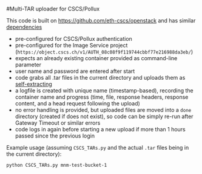 #Multi-TAR uploader for CSCS/Pollux

This code is built on https://github.com/eth-cscs/openstack and has similar [dependencies](https://github.com/eth-cscs/openstack/tree/master/cli)

* pre-configured for CSCS/Pollux authentication
* pre-configured for the Image Service project (```https://object.cscs.ch/v1/AUTH_08c08f9f119744cbbf77e216988da3eb/```)
* expects an already existing container provided as command-line parameter
* user name and password are entered after start
* code grabs all .tar files in the current directory and uploads them as [self-extracting](https://docs.openstack.org/mitaka/user-guide/cli_swift_archive_auto_extract.html)
* a logfile is created with unique name (timestamp-based), recording the container name and progress (time, file, response headers, response content, and a head request following the upload)
* no error handling is provided, but uploaded files are moved into a ```done``` directory (created if does not exist), so code can be simply re-run after Gateway Timeout or similar errors
* code logs in again before starting a new upload if more than 1 hours passed since the previous login

Example usage (assuming ```CSCS_TARs.py``` and the actual ```.tar``` files being in the current directory):

    python CSCS_TARs.py mnm-test-bucket-1
